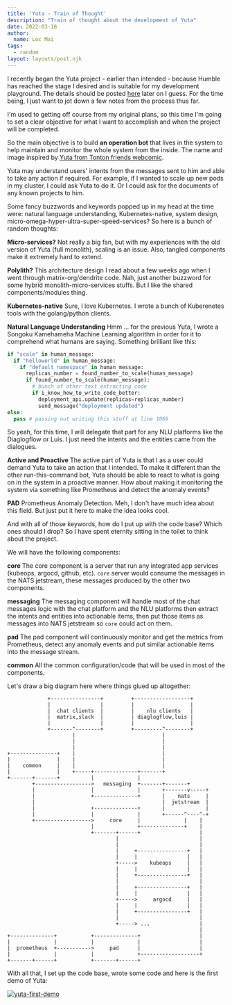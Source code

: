 ```yaml
---
title: 'Yuta - Train of Thought'
description: "Train of thought about the development of Yuta"
date: 2022-03-18
author:
  name: Loc Mai
tags:
  - random
layout: layouts/post.njk
---
```


I recently began the Yuta project - earlier than intended - because Humble has reached the stage I desired and is suitable for my development playground. The details should be posted [here](https://maibaloc.com/projects/yuta/) later on I guess. For the time being, I just want to jot down a few notes from the process thus far.

I'm used to getting off course from my original plans, so this time I'm going to set a clear objective for what I want to accomplish and when the project will be completed. 

So the main objective is to build **an operation bot** that lives in the system to help maintain and monitor the whole system from the inside. The name and image inspired by [Yuta from Tonton friends webcomic](https://tontonfriends.fandom.com/wiki/Yuta). 

Yuta may understand users' intents from the messages sent to him and able to take any action if required. For example, if I wanted to scale up new pods in my cluster, I could ask Yuta to do it. Or I could ask for the documents of any known projects to him.

Some fancy buzzwords and keywords popped up in my head at the time were: natural language understanding, Kubernetes-native, system design, micro-omega-hyper-ultra-super-speed-services? So here is a bunch of random thoughts: 

**Micro-services?** Not really a big fan, but with my experiences with the old version of Yuta (full monolith), scaling is an issue. Also, tangled components make it extremely hard to extend.

**Polylith?** This architecture design I read about a few weeks ago when I went through matrix-org/dendrite code. Nah, just another buzzword for some hybrid monolith-micro-services stuffs. But I like the shared components/modules thing.

**Kubernetes-native** Sure, I love Kubernetes. I wrote a bunch of Kuberenetes tools with the golang/python clients.

**Natural Language Understanding** Hmm ... for the previous Yuta, I wrote a Songoku Kamehameha Machine Learning algorithm in order for it to comprehend what humans are saying. Something brilliant like this:

```python
if "scale" in human_message:
  if "helloworld" in human_message:
    if "default namespace" in human_message:
      replicas_number = found_number_to_scale(human_message)
      if found_number_to_scale(human_message):
        # bunch of other text extracting code
        if i_know_how_to_write_code_better:
          deployment_api.update(replicas=replicas_number)
          send_message("deployment updated")
else:
  pass # passing out writing this stuff at line 1069
```

So yeah, for this time, I will delegate that part for any NLU platforms like the Diaglogflow or Luis. I just need the intents and the entities came from the dialogues.

**Active and Proactive** The active part of Yuta is that I as a user could demand Yuta to take an action that I intended. To make it different than the other run-this-command bot, Yuta should be able to react to what is going on in the system in a proactive manner. How about making it monitoring the system via something like Prometheus and detect the anomaly events?

**PAD** Prometheus Anomaly Detection. Meh, I don't have much idea about this field. But just put it here to make the idea looks cool.

And with all of those keywords, how do I put up with the code base? Which ones should I drop? So I have spent eternity sitting in the toilet to think about the project.

We will have the following components:

**core** The core component is a server that run any integrated app services (kubeops, argocd, github, etc). `core` server would consume the messages in the NATS jetstream, these messages produced by the other two components.

**messaging** The messaging component will handle most of the chat messages logic with the chat platform and the NLU platforms then extract the intents and entities into actionable items, then put those items as messages into NATS jetstream so `core` could act on them.

**pad** The pad component will continuously monitor and get the metrics from Prometheus, detect any anomaly events and put similar actionable items into the message stream.

**common** All the common configuration/code that will be used in most of the components.

Let's draw a big diagram here where things glued up altogether:

```
             +----------------+         +------------------+
             |                |         |                  |
             |  chat clients  |         |    nlu clients   |
             |  matrix,slack  |         | diaglogflow,luis |
             |                |         |                  |
             +-------^--------+         +---------^--------+
                     |                            |
                     |                            |
                     |                            |
+---------------+    |                            |
|               |    |                            |
|    common     |    |                            |
|               |    +-----+--------------+-------+
+-------+-------+          |              |
        +------------------>   messaging  +-------+-------+
        |                  |              |       +-------v-----+
        |                  +--------------+       |    nats     |
        |                                         |  jetstream  |
        |                  +--------------+       |             |
        |                  |              |       +------^----^-+
        +------------------>     core     |              |    |
                           |              +--------------+    |
                           +-------+------+                   |
                                   |                          |
                                   |                          |
                                   |     +----------------+   |
                                   |     |                |   |
                                   +----->    kubeops     |   |
                                   |     |                |   |
                                   |     +----------------+   |
                                   |                          |
                                   |     +----------------+   |
                                   |     |                |   |
                                   +----->     argocd     |   |
                                   |     |                |   |
                                   |     +----------------+   |
                                   |                          |
                                   +-----> ...                |
                                                              |
+--------------+           +--------------+                   |
|              |           |              |                   |
|  prometheus  +----------->     pad      |                   |      
|              |           |              +-------------------+
+-------+------+           +-------+------+
```

With all that, I set up the code base, wrote some code and here is the first demo of Yuta:

[![yuta-first-demo](https://img.youtube.com/vi/kOjw9wWp9aU/0.jpg)](https://www.youtube.com/watch?v=kOjw9wWp9aU)
